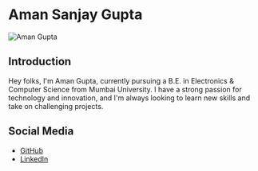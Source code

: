 # Aman Sanjay Gupta

![Aman Gupta](https://i.postimg.cc/yYZy6pGQ/IMG-20230208-191432-249.jpg)

## Introduction
Hey folks, I'm Aman Gupta, currently pursuing a B.E. in Electronics & Computer Science from Mumbai University. I have a strong passion for technology and innovation, and I'm always looking to learn new skills and take on challenging projects.

## Social Media
- [GitHub](https://github.com/Amvic7)
- [LinkedIn](https://www.linkedin.com/in/amvic-gupta-bz9910/)
